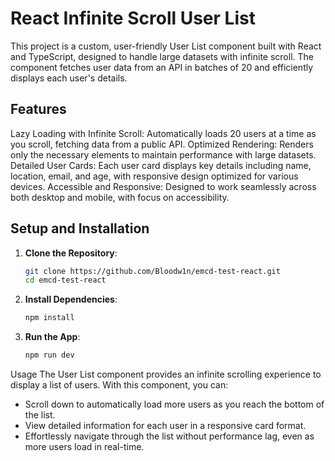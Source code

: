 # React Infinite Scroll User List
This project is a custom, user-friendly User List component built with React and TypeScript, designed to handle large datasets with infinite scroll. The component fetches user data from an API in batches of 20 and efficiently displays each user's details.

## Features
Lazy Loading with Infinite Scroll: Automatically loads 20 users at a time as you scroll, fetching data from a public API.
Optimized Rendering: Renders only the necessary elements to maintain performance with large datasets.
Detailed User Cards: Each user card displays key details including name, location, email, and age, with responsive design optimized for various devices.
Accessible and Responsive: Designed to work seamlessly across both desktop and mobile, with focus on accessibility.
## Setup and Installation

1. **Clone the Repository**:
    ```bash
    git clone https://github.com/Bloodw1n/emcd-test-react.git
    cd emcd-test-react
    ```

2. **Install Dependencies**:
    ```bash
    npm install
    ```

3. **Run the App**:
    ```bash
    npm run dev
    ```

Usage
The User List component provides an infinite scrolling experience to display a list of users. With this component, you can:

- Scroll down to automatically load more users as you reach the bottom of the list.
- View detailed information for each user in a responsive card format.
- Effortlessly navigate through the list without performance lag, even as more users load in real-time.

